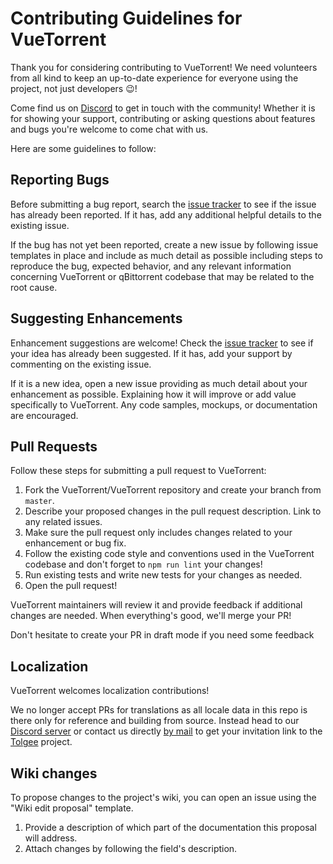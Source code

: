 # Contributing Guidelines for VueTorrent

Thank you for considering contributing to VueTorrent! We need volunteers from all kind to keep an up-to-date experience for everyone using the project, not just developers :wink:!

Come find us on [Discord](https://discord.gg/KDQP7fR467) to get in touch with the community!
Whether it is for showing your support, contributing or asking questions about features and bugs you're welcome to come chat with us.

Here are some guidelines to follow:

## Reporting Bugs

Before submitting a bug report, search the [issue tracker](https://github.com/VueTorrent/VueTorrent/issues) to see if the issue has already been reported. If it has, add any additional helpful details to the existing issue.

If the bug has not yet been reported, create a new issue by following issue templates in place and include as much detail as possible including steps to reproduce the bug, expected behavior, and any relevant information concerning VueTorrent or qBittorrent codebase that may be related to the root cause.

## Suggesting Enhancements

Enhancement suggestions are welcome! Check the [issue tracker](https://github.com/VueTorrent/VueTorrent/issues) to see if your idea has already been suggested. If it has, add your support by commenting on the existing issue.

If it is a new idea, open a new issue providing as much detail about your enhancement as possible. Explaining how it will improve or add value specifically to VueTorrent. Any code samples, mockups, or documentation are encouraged.

## Pull Requests

Follow these steps for submitting a pull request to VueTorrent:

1. Fork the VueTorrent/VueTorrent repository and create your branch from `master`.
2. Describe your proposed changes in the pull request description. Link to any related issues.
3. Make sure the pull request only includes changes related to your enhancement or bug fix.
4. Follow the existing code style and conventions used in the VueTorrent codebase and don't forget to `npm run lint` your changes!
5. Run existing tests and write new tests for your changes as needed.
6. Open the pull request!

VueTorrent maintainers will review it and provide feedback if additional changes are needed. When everything's good, we'll merge your PR!

Don't hesitate to create your PR in draft mode if you need some feedback

## Localization

VueTorrent welcomes localization contributions!

We no longer accept PRs for translations as all locale data in this repo is there only for reference and building from source.
Instead head to our [Discord server](https://discord.gg/KDQP7fR467) or contact us directly [by mail](mailto:vuetorrent@larsluph.dev) to get your invitation link to the [Tolgee](https://tolgee.io) project.

## Wiki changes

To propose changes to the project's wiki, you can open an issue using the "Wiki edit proposal" template.

1. Provide a description of which part of the documentation this proposal will address.
2. Attach changes by following the field's description.
